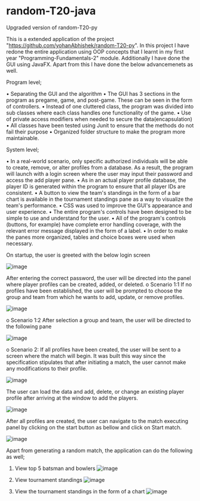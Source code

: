 # random-T20-java
Upgraded version of random-T20-py

This is a extended application of the project "https://github.com/yohanAbhishek/random-T20-py". In this project I have redone the entire application using OOP concepts that I learnt in my first year "Programming-Fundamentals-2" module. Additionally I have done the GUI using JavaFX. Apart from this I have done the below advancemenets as well.

Program level;

• Separating the GUI and the algorithm
• The GUI has 3 sections in the program as pregame, game, and post-game. These can be seen in the form of controllers.
• Instead of one cluttered class, the program was divided into sub classes where each class handles one functionality of the game.
• Use of private access modifiers when needed to secure the data(encapsulation)
• All classes have been tested using Junit to ensure that the methods do not fail their purpose
• Organized folder structure to make the program more maintainable.

System level;

• In a real-world scenario, only specific authorized individuals will be able to create, remove, or alter profiles from a database. As a result, the program will launch with a login screen where the user may input their password and access the add player pane.
• As in an actual player profile database, the player ID is generated within the program to ensure that all player IDs are consistent.
• A button to view the team's standings in the form of a bar chart is available in the tournament standings pane as a way to visualize the team's performance.
• CSS was used to improve the GUI's appearance and user experience.
• The entire program's controls have been designed to be simple to use and understand for the user.
• All of the program's controls (buttons, for example) have complete error handling coverage, with the relevant error message displayed in the form of a label.
• In order to make the panes more organized, tables and choice boxes were used when necessary.

On startup, the user is greeted with the below login screen

![image](https://user-images.githubusercontent.com/100549603/219361313-7af9fd7f-f86d-48a1-bb65-913009c9a08b.png)

After entering the correct password, the user will be directed into the panel where player profiles can be created, added, or deleted.
o Scenario 1:1 If no profiles have been established, the user will be prompted to choose the group and team from which he wants to add, update, or remove profiles.

![image](https://user-images.githubusercontent.com/100549603/219361440-836e0051-91b2-49c2-95b4-27ff1708c475.png)

o Scenario 1:2 After selection a group and team, the user will be directed to the following pane

![image](https://user-images.githubusercontent.com/100549603/219361492-4d65849f-65c5-479b-89b9-7bbf9503968b.png)

o Scenario 2: If all profiles have been created, the user will be sent to a screen where the match will begin. It was built this way since the specification stipulates that after initiating a match, the user cannot make any modifications to their profile.

![image](https://user-images.githubusercontent.com/100549603/219361552-bfebd1f2-405c-40d8-9f68-6aa978e8d861.png)

The user can load the data and add, delete, or change an existing player profile after arriving at the window to add the players.

![image](https://user-images.githubusercontent.com/100549603/219361595-88011b67-29ce-49d4-8886-ab749e2274c1.png)

After all profiles are created, the user can navigate to the match executing panel by clicking on the start button as bellow and click on Start match.

![image](https://user-images.githubusercontent.com/100549603/219361795-684dc352-7e19-47eb-a024-5698acef2f5e.png)

Apart from generating a random match, the application can do the following as well;

1) View top 5 batsman and bowlers
![image](https://user-images.githubusercontent.com/100549603/219361963-8bd3e85b-4a34-403f-896c-e4b9050dbad4.png)

2) View tournament standings
![image](https://user-images.githubusercontent.com/100549603/219362042-a0209910-9147-4104-bcb4-5c6676777ad4.png)

3) View the tournament standings in the form of a chart
![image](https://user-images.githubusercontent.com/100549603/219362168-1d0a533c-e31e-47d0-98d6-e4b68910f8a9.png)
